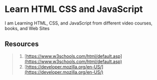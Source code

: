 # Learn HTML CSS and JavaScript

I am Learning HTML, CSS, and JavaScript from different video courses, books, and Web Sites

## Resources

> 1. [https://www.w3schools.com/html/default.asp](https://www.w3schools.com/html/default.asp)
> 1. [https://developer.mozilla.org/en-US/](https://developer.mozilla.org/en-US/)
